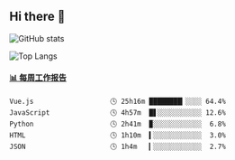 ## Hi there 👋

![GitHub stats](https://github-readme-stats.orilight.top/api?username=orilights)

![Top Langs](https://github-readme-stats.orilight.top/api/top-langs/?username=orilights&layout=compact)

<!-- waka-box start -->
#### <a href="https://gist.github.com/92c8d5b388768c10efcba86e82b7c4fb" target="_blank">📊 每周工作报告</a>
```text
Vue.js                   🕓 25h16m ████████▎░░░░ 64.4%
JavaScript               🕓 4h57m  █▋░░░░░░░░░░░ 12.6%
Python                   🕓 2h41m  ▉░░░░░░░░░░░░  6.8%
HTML                     🕓 1h10m  ▍░░░░░░░░░░░░  3.0%
JSON                     🕓 1h4m   ▎░░░░░░░░░░░░  2.7%
```
<!-- Powered by https://github.com/journey-ad/waka-box-go . -->
<!-- waka-box end -->
